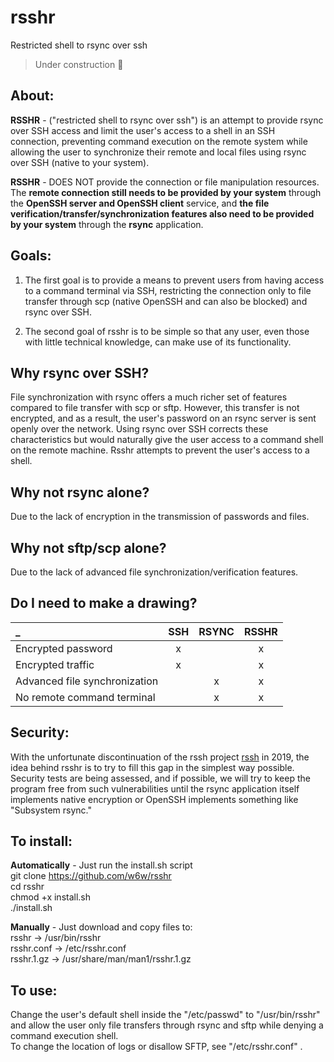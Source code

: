 # rsshr
Restricted shell to rsync over ssh

> Under construction  🚧

## About:

**RSSHR** - ("restricted shell to rsync over ssh") is an attempt to provide rsync over SSH access and limit the user's access to a shell in an SSH connection, preventing command execution on the remote system while allowing the user to synchronize their remote and local files using rsync over SSH (native to your system).

**RSSHR** - DOES NOT provide the connection or file manipulation resources. The **remote connection still needs to be provided by your system** through the **OpenSSH server and OpenSSH client** service, and **the file verification/transfer/synchronization features also need to be provided by your system** through the **rsync** application.

## Goals:

1. The first goal is to provide a means to prevent users from having access to a command terminal via SSH, restricting the connection only to file transfer through scp (native OpenSSH and can also be blocked) and rsync over SSH.

2. The second goal of rsshr is to be simple so that any user, even those with little technical knowledge, can make use of its functionality.

## Why rsync over SSH?

File synchronization with rsync offers a much richer set of features compared to file transfer with scp or sftp. However, this transfer is not encrypted, and as a result, the user's password on an rsync server is sent openly over the network. Using rsync over SSH corrects these characteristics but would naturally give the user access to a command shell on the remote machine. Rsshr attempts to prevent the user's access to a shell.

## Why not rsync alone?

Due to the lack of encryption in the transmission of passwords and files.

## Why not sftp/scp alone?

Due to the lack of advanced file synchronization/verification features.

## Do I need to make a drawing?

 _ |SSH|RSYNC|RSSHR
:------------------------------|:--------:|:--------:|:--------:
Encrypted password|x| |x
Encrypted traffic|x| |x
Advanced file synchronization| |x|x
No remote command terminal| |x|x


## Security:

With the unfortunate discontinuation of the rssh project [rssh](www.pizzashack.org/rssh/) in 2019, the idea behind rsshr is to try to fill this gap in the simplest way possible. Security tests are being assessed, and if possible, we will try to keep the program free from such vulnerabilities until the rsync application itself implements native encryption or OpenSSH implements something like "Subsystem rsync."

## To install:

**Automatically** - Just run the install.sh script<br>
git clone https://github.com/w6w/rsshr<br>
cd rsshr<br>
chmod +x install.sh<br>
./install.sh

**Manually** - Just download and copy files to:<br>
rsshr -> /usr/bin/rsshr<br>
rsshr.conf -> /etc/rsshr.conf<br>
rsshr.1.gz -> /usr/share/man/man1/rsshr.1.gz

## To use:
Change the user's default shell inside the "/etc/passwd" to "/usr/bin/rsshr" and allow the user only file transfers through rsync and sftp while denying a command execution shell.<br>
To change the location of logs or disallow SFTP, see "/etc/rsshr.conf" .


